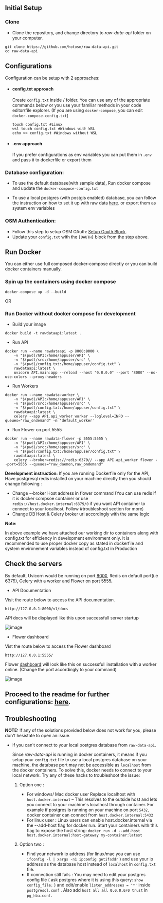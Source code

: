 ## Initial Setup

### Clone 

- Clone the repository, and change directory to _raw-data-api_ folder on your computer.

```
git clone https://github.com/hotosm/raw-data-api.git
cd raw-data-api
```

## Configurations
Configuration can be setup with 2 approaches:

* #### config.txt approach
  Create `config.txt` inside / folder. You can use any of the appropriate commands below or you use your familiar methods in your code editor/file explorer. (If you are using `docker-compose`, you can edit `docker-compose-config.txt`)

  ```
  touch config.txt #Linux
  wsl touch config.txt #Windows with WSL
  echo >> config.txt #Windows without WSL
  ```
* #### .env approach 
  If you prefer configurations as env variables you can put them in `.env` and pass it to dockerfile or export them 

### Database configuration:
- To use the default database(with sample data), Run docker compose and update the `docker-compose-config.txt` 

- To use a local postgres (with postgis enabled) database, you can follow the instruction on how to set it up with raw data [here](./configurations.md). or export them as system env variables


### OSM Authentication:
- Follow this step to setup OSM OAuth: [Setup Oauth Block](./configurations.md#Setup-Oauth-for-Authentication).
- Update your `config.txt` with the `[OAUTH]` block from the step above.


## Run Docker 

You can either use full composed docker-compose directly or you can build docker containers manually. 

### Spin up the containers using docker compose

```
docker-compose up -d --build
```

OR 

### Run Docker without docker compose for development

- Build your image 
```
docker build -t rawdataapi:latest . 
```
- Run API 
```
docker run --name rawdataapi -p 8000:8000 \
    -v "$(pwd)/API:/home/appuser/API" \
    -v "$(pwd)/src:/home/appuser/src" \
    -v "$(pwd)/config.txt:/home/appuser/config.txt" \
    rawdataapi:latest \
    uvicorn API.main:app --reload --host "0.0.0.0" --port "8000" --no-use-colors --proxy-headers
```

- Run Workers 
```
docker run --name rawdata-worker \
    -v "$(pwd)/API:/home/appuser/API" \
    -v "$(pwd)/src:/home/appuser/src" \
    -v "$(pwd)/config.txt:/home/appuser/config.txt" \
    rawdataapi:latest \
    celery --app API.api_worker worker --loglevel=INFO --queues="raw_ondemand" -n 'default_worker'
```
- Run Flower on port 5555
```
docker run --name rawdata-flower -p 5555:5555 \
    -v "$(pwd)/API:/home/appuser/API" \
    -v "$(pwd)/src:/home/appuser/src" \
    -v "$(pwd)/config.txt:/home/appuser/config.txt" \
    rawdataapi:latest \
    celery --broker=redis://redis:6379// --app API.api_worker flower --port=5555 --queues="raw_daemon,raw_ondemand"
```

**Development instruction:** 
If you are running Dockerfile only for the API, Have postgresql redis installed on your machine directly then you should change following : 

- Change --broker Host address in flower command (You can use redis if it is docker compsoe container or use `redis://host.docker.internal:6379/0` if you want API container to connect to your localhost, Follow #troubleshoot section for more)
- Change DB Host & Celery broker url accordingly with the same logic 


**Note:**

In above example we have attached our working dir to containers along with config.txt for efficiency in development environment only. It is recommended to use proper docker copy as stated in dockerfile and system environement variables instead of config.txt in Production

## Check the servers

By default, Uvicorn would be running on port [8000](http://127.0.0.1:8000/v1/docs), Redis on default port(i.e 6379), Celery with a worker and Flower on port [5555](http://127.0.0.1:5555/).

- API Documentation

Visit the route below to access the API documentation.

```
http://127.0.0.1:8000/v1/docs
```

API docs will be displayed like this upon successfull server startup

![image](https://github.com/nifedara/raw-data-api/assets/76186151/bb4c5592-2574-4884-91b6-4ed5749a4131)

- Flower dashboard

Vist the route below to access the Flower dashboard

```
http://127.0.0.1:5555/
```

Flower [dashboard](http://127.0.0.1:5555/) will look like this on successfull installation with a worker online. (Change the port accordingly to your command)

![image](https://user-images.githubusercontent.com/36752999/191813613-3859522b-ea68-4370-87b2-ebd1d8880d80.png)

## Proceed to the readme for further configurations: [here](../index.md#Installation).

## **Troubleshooting**

**NOTE:** If any of the solutions provided below does not work for you, please don't hesistate to open an issue.

- If you can't connect to your local postgres database from `raw-data-api`.

  Since _raw-data-api_ is running in docker containers, it means if you setup your `config.txt` file to use a local postgres database on your machine, the database port may not be accessible as `localhost` from the docker containers. To solve this, docker needs to connect to your local network. Try any of these hacks to troubleshoot the issue:

  1. Option one :

     - For windows/ Mac docker user
       Replace localhost with `host.docker.internal` – This resolves to the outside host and lets you connect to your machine's localhost through container. For example if postgres is running on your machine on port `5432`, docker container can connect from `host.docker.internal:5432`
     - For linux user :
       Linux users can enable host.docker.internal via the --add-host flag for docker run. Start your containers with this flag to expose the host string:
       `docker run -d --add-host host.docker.internal:host-gateway my-container:latest`

  2. Option two :

     - Find your network ip address (for linux/mac you can use `ifconfig -l | xargs -n1 ipconfig getifaddr` ) and use your ip address as the database host instead of `localhost` in `config.txt` file.
     - If connection still fails : You may need to edit your postgres config file ( ask postgres where it is using this query: `show config_file;` ) and edit/enable `listen_addresses = '*'` inside `postgresql.conf` . Also add `host all all 0.0.0.0/0 trust` in `pg_hba.conf`.
